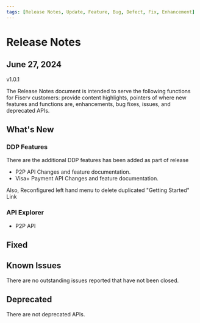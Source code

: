 ```yaml
---
tags: [Release Notes, Update, Feature, Bug, Defect, Fix, Enhancement]
---
```


# Release Notes

## June 27, 2024

v1.0.1

The Release Notes document is intended to serve the following functions for Fiserv customers: provide content highlights, pointers of where new features and functions are, enhancements, bug fixes, issues, and deprecated APIs.

## What's New

### DDP Features

There are the additional DDP features has been added as part of release

- P2P API Changes and feature documentation.
- Visa+ Payment API Changes and feature documentation.

Also, Reconfigured left hand menu to delete duplicated "Getting Started" Link

### API Explorer

- P2P API

## Fixed

<!-- GitHub issue that was fixed. Possible GitHub issue link -->

<!-- Defects fixed in this release include -->

## Known Issues

<!-- A persistent issue that's known and not fixed -->

There are no outstanding issues reported that have not been closed.

## Deprecated

<!-- An endpoint or a payload field regarded as obsolete and best avoided -->

There are not deprecated APIs.
